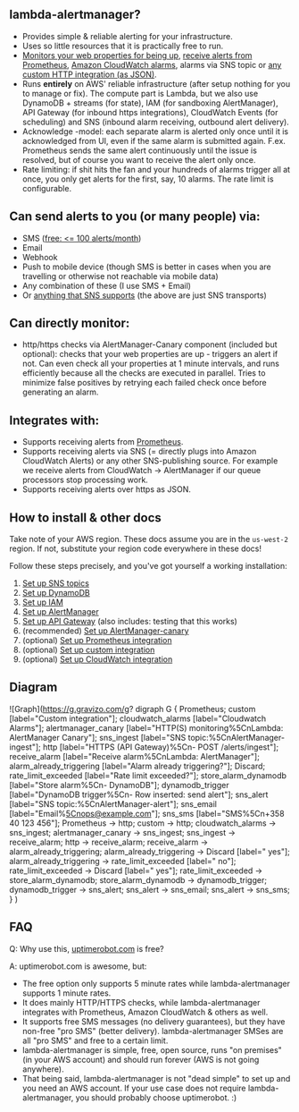 lambda-alertmanager?
--------------------

- Provides simple & reliable alerting for your infrastructure.
- Uses so little resources that it is practically free to run.
- [Monitors your web properties for being up](docs/usecase_http-monitoring.md),
  [receive alerts from Prometheus](docs/usecase_prometheus-alerting.md),
  [Amazon CloudWatch alarms](docs/usecase_cloudwatch-alerting.md), alarms via SNS topic or
  [any custom HTTP integration (as JSON)](docs/setup_custom_integration.md).
- Runs **entirely** on AWS' reliable infrastructure (after setup nothing for you to manage or fix). The compute part is Lambda,
  but we also use DynamoDB + streams (for state), IAM (for sandboxing AlertManager), API Gateway (for inbound https integrations),
  CloudWatch Events (for scheduling) and SNS (inbound alarm receiving, outbound alert delivery).
- Acknowledge -model: each separate alarm is alerted only once until it is acknowledged from UI,
  even if the same alarm is submitted again. F.ex. Prometheus sends the same alert continuously
  until the issue is resolved, but of course you want to receive the alert only once.
- Rate limiting: if shit hits the fan and your hundreds of alarms trigger all at once, you only get alerts
  for the first, say, 10 alarms. The rate limit is configurable.


Can send alerts to you (or many people) via:
--------------------------------------------

- SMS ([free: <= 100 alerts/month](https://aws.amazon.com/sns/sms-pricing/))
- Email
- Webhook
- Push to mobile device (though SMS is better in cases when you are travelling or otherwise not reachable via mobile data)
- Any combination of these (I use SMS + Email)
- Or [anything that SNS supports](https://aws.amazon.com/sns/details/) (the above are just SNS transports)


Can directly monitor:
---------------------

- http/https checks via AlertManager-Canary component (included but optional):
  checks that your web properties are up - triggers an alert if not. Can even check all your properties
  at 1 minute intervals, and runs efficiently because all the checks are executed in parallel. Tries to minimize
  false positives by retrying each failed check once before generating an alarm.


Integrates with:
----------------

- Supports receiving alerts from [Prometheus](https://prometheus.io/).
- Supports receiving alerts via SNS (= directly plugs into Amazon CloudWatch Alerts)
  or any other SNS-publishing source. For example we receive alerts from CloudWatch -> AlertManager if our
  queue processors stop processing work.
- Supports receiving alerts over https as JSON.


How to install & other docs
---------------------------

Take note of your AWS region. These docs assume you are in the `us-west-2` region.
If not, substitute your region code everywhere in these docs!

Follow these steps precisely, and you've got yourself a working installation:

1. [Set up SNS topics](docs/setup_sns.md)
2. [Set up DynamoDB](docs/setup_dynamodb.md)
3. [Set up IAM](docs/setup_iam.md)
4. [Set up AlertManager](docs/setup_alertmanager.md)
5. [Set up API Gateway](docs/setup_apigateway.md) (also includes: testing that this works)
6. (recommended) [Set up AlertManager-canary](docs/setup_alertmanager-canary.md)
7. (optional) [Set up Prometheus integration](docs/usecase_prometheus-alerting.md)
8. (optional) [Set up custom integration](docs/setup_custom_integration.md)
9. (optional) [Set up CloudWatch integration](docs/usecase_cloudwatch-alerting.md)


Diagram
-------

![Graph](https://g.gravizo.com/g?
  digraph G {
  	Prometheus;
  	custom [label="Custom integration"];
  	cloudwatch_alarms [label="Cloudwatch Alarms"];
  	alertmanager_canary [label="HTTP(S) monitoring%5CnLambda: AlertManager Canary"];
  	sns_ingest [label="SNS topic:%5CnAlertManager-ingest"];
  	http [label="HTTPS (API Gateway)%5Cn- POST /alerts/ingest"];
  	receive_alarm [label="Receive alarm%5CnLambda: AlertManager"];
  	alarm_already_triggering [label="Alarm already triggering?"];
  	Discard;
  	rate_limit_exceeded [label="Rate limit exceeded?"];
  	store_alarm_dynamodb [label="Store alarm%5Cn- DynamoDB"];
  	dynamodb_trigger [label="DynamoDB trigger%5Cn- Row inserted: send alert"];
  	sns_alert [label="SNS topic:%5CnAlertManager-alert"];
  	sns_email [label="Email%5Cnops@example.com"];
  	sns_sms [label="SMS%5Cn+358 40 123 456"];
  	Prometheus -> http;
  	custom -> http;
  	cloudwatch_alarms -> sns_ingest;
  	alertmanager_canary -> sns_ingest;
  	sns_ingest -> receive_alarm;
  	http -> receive_alarm;
  	receive_alarm -> alarm_already_triggering;
  	alarm_already_triggering -> Discard [label=" yes"];
  	alarm_already_triggering -> rate_limit_exceeded [label=" no"];
  	rate_limit_exceeded -> Discard [label=" yes"];
  	rate_limit_exceeded -> store_alarm_dynamodb;
  	store_alarm_dynamodb -> dynamodb_trigger;
  	dynamodb_trigger -> sns_alert;
  	sns_alert -> sns_email;
  	sns_alert -> sns_sms;
  }
)


FAQ
---

Q: Why use this, [uptimerobot.com](https://uptimerobot.com/) is free?

A: uptimerobot.com is awesome, but:

- The free option only supports 5 minute rates while lambda-alertmanager supports 1 minute rates.
- It does mainly HTTP/HTTPS checks, while lambda-alertmanager integrates with Prometheus, Amazon CloudWatch & others as well.
- It supports free SMS messages (no delivery guarantees), but they have non-free "pro SMS" (better delivery).
  lambda-alertmanager SMSes are all "pro SMS" and free to a certain limit.
- lambda-alertmanager is simple, free, open source, runs "on premises" (in your AWS account) and should run forever
  (AWS is not going anywhere).
- That being said, lambda-alertmanager is not "dead simple" to set up and you need an AWS account. If your use
  case does not require lambda-alertmanager, you should probably choose uptimerobot. :)
